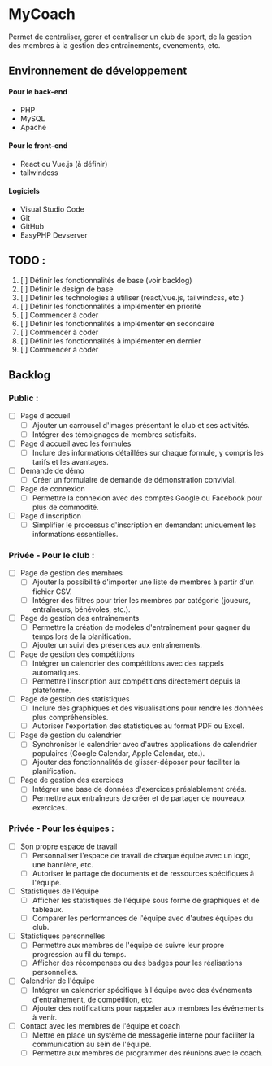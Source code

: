 # MyCoach

Permet de centraliser, gerer et centraliser un club de sport, de la gestion des membres à la gestion des entrainements, evenements, etc.

## Environnement de développement
#### Pour le back-end
- PHP
- MySQL
- Apache

#### Pour le front-end
- React ou Vue.js (à définir)
- tailwindcss

#### Logiciels
- Visual Studio Code
- Git
- GitHub
- EasyPHP Devserver


## TODO :

1. [ ] Définir les fonctionnalités de base (voir backlog)
2. [ ] Définir le design de base
3. [ ] Définir les technologies à utiliser (react/vue.js, tailwindcss, etc.)
4. [ ] Définir les fonctionnalités à implémenter en priorité
5. [ ] Commencer à coder
6. [ ] Définir les fonctionnalités à implémenter en secondaire
7. [ ] Commencer à coder
8. [ ] Définir les fonctionnalités à implémenter en dernier
9. [ ] Commencer à coder



## Backlog
### Public :
- [ ] Page d'accueil
  - [ ] Ajouter un carrousel d'images présentant le club et ses activités.
  - [ ] Intégrer des témoignages de membres satisfaits.
- [ ] Page d'accueil avec les formules
  - [ ] Inclure des informations détaillées sur chaque formule, y compris les tarifs et les avantages.
- [ ] Demande de démo
  - [ ] Créer un formulaire de demande de démonstration convivial.
- [ ] Page de connexion
  - [ ] Permettre la connexion avec des comptes Google ou Facebook pour plus de commodité.
- [ ] Page d'inscription
  - [ ] Simplifier le processus d'inscription en demandant uniquement les informations essentielles.

### Privée - Pour le club :
- [ ] Page de gestion des membres
  - [ ] Ajouter la possibilité d'importer une liste de membres à partir d'un fichier CSV.
  - [ ] Intégrer des filtres pour trier les membres par catégorie (joueurs, entraîneurs, bénévoles, etc.).
- [ ] Page de gestion des entraînements
  - [ ] Permettre la création de modèles d'entraînement pour gagner du temps lors de la planification.
  - [ ] Ajouter un suivi des présences aux entraînements.
- [ ] Page de gestion des compétitions
  - [ ] Intégrer un calendrier des compétitions avec des rappels automatiques.
  - [ ] Permettre l'inscription aux compétitions directement depuis la plateforme.
- [ ] Page de gestion des statistiques
  - [ ] Inclure des graphiques et des visualisations pour rendre les données plus compréhensibles.
  - [ ] Autoriser l'exportation des statistiques au format PDF ou Excel.
- [ ] Page de gestion du calendrier
  - [ ] Synchroniser le calendrier avec d'autres applications de calendrier populaires (Google Calendar, Apple Calendar, etc.).
  - [ ] Ajouter des fonctionnalités de glisser-déposer pour faciliter la planification.
- [ ] Page de gestion des exercices
  - [ ] Intégrer une base de données d'exercices préalablement créés.
  - [ ] Permettre aux entraîneurs de créer et de partager de nouveaux exercices.

### Privée - Pour les équipes :
- [ ] Son propre espace de travail
  - [ ] Personnaliser l'espace de travail de chaque équipe avec un logo, une bannière, etc.
  - [ ] Autoriser le partage de documents et de ressources spécifiques à l'équipe.
- [ ] Statistiques de l'équipe
  - [ ] Afficher les statistiques de l'équipe sous forme de graphiques et de tableaux.
  - [ ] Comparer les performances de l'équipe avec d'autres équipes du club.
- [ ] Statistiques personnelles
  - [ ] Permettre aux membres de l'équipe de suivre leur propre progression au fil du temps.
  - [ ] Afficher des récompenses ou des badges pour les réalisations personnelles.
- [ ] Calendrier de l'équipe
  - [ ] Intégrer un calendrier spécifique à l'équipe avec des événements d'entraînement, de compétition, etc.
  - [ ] Ajouter des notifications pour rappeler aux membres les événements à venir.
- [ ] Contact avec les membres de l'équipe et coach
  - [ ] Mettre en place un système de messagerie interne pour faciliter la communication au sein de l'équipe.
  - [ ] Permettre aux membres de programmer des réunions avec le coach.
